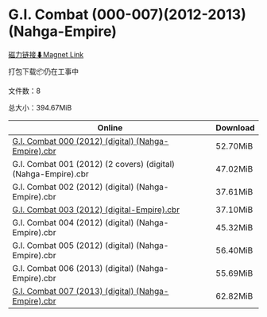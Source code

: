 # G.I. Combat (000-007)(2012-2013)(Nahga-Empire)

[磁力链接⬇Magnet Link](magnet:?xt=urn:btih:227efa930cc6004fd78b62d577afb48a5c88eecd&dn=G.I.%20Combat%20%28000-007%29%282012-2013%29%28Nahga-Empire%29)

打包下载📦仍在工事中

文件数：8

总大小：394.67MiB

Online | Download
--- | ---
[G.I. Combat 000 (2012) (digital) (Nahga-Empire).cbr](https://github.com/alicewish/markdown/blob/master/comic/G-I-Combat-000-2012-digital-Nahga-Empire-cbr.md) | 52.70MiB
G.I. Combat 001 (2012) (2 covers) (digital) (Nahga-Empire).cbr | 47.02MiB
G.I. Combat 002 (2012) (digital) (Nahga-Empire).cbr | 37.61MiB
[G.I. Combat 003 (2012) (digital-Empire).cbr](https://github.com/alicewish/markdown/blob/master/comic/G-I-Combat-003-2012-digital-Empire-cbr.md) | 37.10MiB
G.I. Combat 004 (2012) (digital) (Nahga-Empire).cbr | 45.32MiB
G.I. Combat 005 (2012) (digital) (Nahga-Empire).cbr | 56.40MiB
G.I. Combat 006 (2013) (digital) (Nahga-Empire).cbr | 55.69MiB
[G.I. Combat 007 (2013) (digital) (Nahga-Empire).cbr](https://github.com/alicewish/markdown/blob/master/comic/G-I-Combat-007-2013-digital-Nahga-Empire-cbr.md) | 62.82MiB